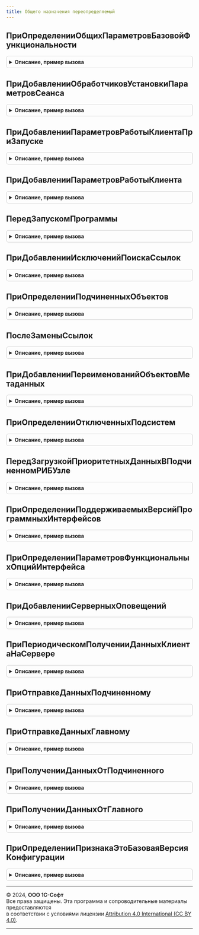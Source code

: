 ```yaml
---
title: Общего назначения переопределяемый
---
```



## ПриОпределенииОбщихПараметровБазовойФункциональности
<details style="margin: 1em 0; padding: 0.5em; border: 1px solid #ccc; border-radius: 6px;">

<summary style="font-weight: bold; cursor: pointer;">Описание, пример вызова</summary>

```bsl

// Позволяет настроить общие параметры подсистемы.
//
// Параметры:
//  ОбщиеПараметры - Структура:
//      * ВыводитьПолныйСтекПриОшибкеДлительнойОперации  - Булево - если Истина, то в информацию об ошибке
//              для разработчика включается фрагмент стека запуска длительной операции (до старта фонового задания).
//              Это повышается информативность ошибок, возникающих в фоновых заданиях длительных операций,
//              которые запускаются функциями ДлительныеОперации.ВыполнитьФункцию, ВыполнитьПроцедуру и др.
//              По умолчанию Ложь, чтобы не мешать отладке при остановке по ошибке.
//      * ЗапрашиватьПодтверждениеПриЗавершенииПрограммы - Булево - по умолчанию Истина. Если установить в Ложь, то
//              подтверждение при завершении работы программы не будет запрашиваться,  если явно не разрешить в
//              персональных настройках программы.
//      * ИмяФормыПерсональныхНастроек  - Строка - имя формы для редактирования персональных настроек.
//      * МинимальнаяВерсияПлатформы    - Строка - минимальная версии платформы, требуемая для запуска программы.
//              Запуск программы на версии платформы ниже указанной будет невозможен. Например, "8.3.6.1650".
//              Допускается указание нескольких версий платформы через точку с запятой.
//              В этом случае минимальная версия платформы будет выбрана, исходя из фактически используемой.
//              Например, "8.3.14.1694; 8.3.15.2107; 8.3.16.1791" - при запуске на предыдущих релизах 8.3.14
//              будет предложено перейти на 8.3.14.1694, при запуске на 8.3.15 - 8.3.15.2107, и 8.3.16 -
//              8.3.16.1791, соответственно.
//      * ОтключитьИдентификаторыОбъектовМетаданных - Булево - отключает заполнение справочников ИдентификаторыОбъектовМетаданных
//              и ИдентификаторыОбъектовРасширений, процедуру выгрузки и загрузки в узлах РИБ.
//              Для частичного встраивания отдельных функций библиотеки в конфигурации без постановки на поддержку.
//      * РекомендуемаяВерсияПлатформы              - Строка - рекомендуемая версия платформы для запуска программы.
//              Например, "8.3.8.2137". Допускается указание нескольких версий платформы через точку с запятой.
//              См. пример в параметре МинимальнаяВерсияПлатформы.
//      * РекомендуемыйОбъемОперативнойПамяти       - Число - объем памяти в гигабайтах, рекомендуемый
//               для комфортной работы в программе. По умолчанию 4 Гб.
//
//    Устарели, следует использовать свойства МинимальнаяВерсияПлатформы и РекомендуемаяВерсияПлатформы:
//      * МинимальноНеобходимаяВерсияПлатформы    - Строка - полный номер версии платформы для запуска программы.
//                                                           Например, "8.3.4.365".
//      * РаботаВПрограммеЗапрещена               - Булево - начальное значение Ложь.
//
Процедура ПриОпределенииОбщихПараметровБазовойФункциональности(ОбщиеПараметры) Экспорт
```

Пример вызова
```bsl
ОбщегоНазначенияПереопределяемый.ПриОпределенииОбщихПараметровБазовойФункциональности(ОбщиеПараметры) 
```
</details>

## ПриДобавленииОбработчиковУстановкиПараметровСеанса
<details style="margin: 1em 0; padding: 0.5em; border: 1px solid #ccc; border-radius: 6px;">

<summary style="font-weight: bold; cursor: pointer;">Описание, пример вызова</summary>

```bsl

// Определяет соответствие имен параметров сеанса и обработчиков для их установки.
// Вызывается для инициализации параметров сеанса из обработчика события модуля сеанса УстановкаПараметровСеанса
// (подробнее о нем см. синтакс-помощник).
//
// В указанных модулях должна быть размещена процедура обработчика, в которую передаются параметры:
//  ИмяПараметра           - Строка - имя параметра сеанса, который требуется установить.
//  УстановленныеПараметры - Массив - имена параметров, которые уже установлены.
//
// Далее пример процедуры обработчика для копирования в указанные модули.
//
//// Параметры:
////  ИмяПараметра  - Строка
////  УстановленныеПараметры - Массив из Строка
////
//Процедура УстановкаПараметровСеанса(ИмяПараметра, УстановленныеПараметры) Экспорт
//
//  Если ИмяПараметра = "ТекущийПользователь" Тогда
//		ПараметрыСеанса.ТекущийПользователь = Значение;
//		УстановленныеПараметры.Добавить("ТекущийПользователь");
//  КонецЕсли;
//
//КонецПроцедуры
//
// Параметры:
//  Обработчики - Соответствие из КлючИЗначение:
//    * Ключ     - Строка - в формате "<ИмяПараметраСеанса>|<НачалоИмениПараметраСеанса*>".
//                   Символ '*'используется в конце имени параметра сеанса и обозначает,
//                   что один обработчик будет вызван для инициализации всех параметров сеанса
//                   с именем, начинающимся на слово НачалоИмениПараметраСеанса.
//
//    * Значение - Строка - в формате "<ИмяМодуля>.УстановкаПараметровСеанса".
//
//  Пример:
//   Обработчики.Вставить("ТекущийПользователь", "ПользователиСлужебный.УстановкаПараметровСеанса");
//
Процедура ПриДобавленииОбработчиковУстановкиПараметровСеанса(Обработчики) Экспорт
```

Пример вызова
```bsl
ОбщегоНазначенияПереопределяемый.ПриДобавленииОбработчиковУстановкиПараметровСеанса(Обработчики) 
```
</details>

## ПриДобавленииПараметровРаботыКлиентаПриЗапуске
<details style="margin: 1em 0; padding: 0.5em; border: 1px solid #ccc; border-radius: 6px;">

<summary style="font-weight: bold; cursor: pointer;">Описание, пример вызова</summary>

```bsl

// Позволяет задать значения параметров, необходимых для работы клиентского кода
// при запуске конфигурации (в обработчиках событий ПередНачаломРаботыСистемы и ПриНачалеРаботыСистемы)
// без дополнительных серверных вызовов.
// Для получения значений этих параметров из клиентского кода
// см. СтандартныеПодсистемыКлиент.ПараметрыРаботыКлиентаПриЗапуске.
//
// Важно: недопустимо использовать команды сброса кэша повторно используемых модулей,
// иначе запуск может привести к непредсказуемым ошибкам и лишним серверным вызовам.
//
// Параметры:
//   Параметры - Структура - имена и значения параметров работы клиента при запуске, которые необходимо задать.
//                           Для установки параметров работы клиента при запуске:
//                           Параметры.Вставить(<ИмяПараметра>, <код получения значения параметра>);
//
Процедура ПриДобавленииПараметровРаботыКлиентаПриЗапуске(Параметры) Экспорт
```

Пример вызова
```bsl
ОбщегоНазначенияПереопределяемый.ПриДобавленииПараметровРаботыКлиентаПриЗапуске(Параметры) 
```
</details>

## ПриДобавленииПараметровРаботыКлиента
<details style="margin: 1em 0; padding: 0.5em; border: 1px solid #ccc; border-radius: 6px;">

<summary style="font-weight: bold; cursor: pointer;">Описание, пример вызова</summary>

```bsl

// Позволяет задать значения параметров, необходимых для работы клиентского кода
// конфигурации без дополнительных серверных вызовов.
// Для получения этих параметров из клиентского кода
// см. СтандартныеПодсистемыКлиент.ПараметрыРаботыКлиента.
//
// Параметры:
//   Параметры - Структура - имена и значения параметров работы клиента, которые необходимо задать.
//                           Для установки параметров работы клиента:
//                           Параметры.Вставить(<ИмяПараметра>, <код получения значения параметра>);
//
Процедура ПриДобавленииПараметровРаботыКлиента(Параметры) Экспорт
```

Пример вызова
```bsl
ОбщегоНазначенияПереопределяемый.ПриДобавленииПараметровРаботыКлиента(Параметры) 
```
</details>

## ПередЗапускомПрограммы
<details style="margin: 1em 0; padding: 0.5em; border: 1px solid #ccc; border-radius: 6px;">

<summary style="font-weight: bold; cursor: pointer;">Описание, пример вызова</summary>

```bsl

// Позволяет выполнить действия перед запуском сеанса программы, которые невозможно отложить на более поздний этап.
// Например, настроить начальную страницу и другие параметры интерфейса в зависимости от режима работы.
//
// Вызывается в клиентских сеансах и в сеансах регламентных заданий после проверки минимальной версии платформы,
// заданной в процедуре ОбщегоНазначенияПереопределяемый.ПриОпределенииОбщихПараметровБазовойФункциональности.
// Не вызывается из сеансов фоновых заданий.
//
// Для определения, что запущен клиентский сеанс, можно проверить ТекущийРежимЗапуска() <> Неопределено.
// Для определения других видов сеанса - условие ПолучитьТекущийСеансИнформационнойБазы().ИмяПриложения = "<имя>",
// например "WSConnection" или "BackgroundJob".
//
// Вызов производится в привилегированном режиме.
//
// Рекомендуется размещать здесь код вместо обработчика события УстановкаПараметровСеанса модуля сеанса
// с проверкой условия ИменаПараметровСеанса = Неопределено.
// При реализации обработчика следует иметь в виду, что в ИБ могут быть не завершены обработчики обновления
// и не выполнена дальнейшая инициализация, которая происходит позже при запуске программы.
// Поэтому может быть небезопасно безусловно вызывать другие процедуры и функции, которые зависят от этого.
//
Процедура ПередЗапускомПрограммы() Экспорт
```

Пример вызова
```bsl
ОбщегоНазначенияПереопределяемый.ПередЗапускомПрограммы() 
```
</details>

## ПриДобавленииИсключенийПоискаСсылок
<details style="margin: 1em 0; padding: 0.5em; border: 1px solid #ccc; border-radius: 6px;">

<summary style="font-weight: bold; cursor: pointer;">Описание, пример вызова</summary>

```bsl

// Определяет объекты метаданных и отдельные реквизиты, которые исключаются из результатов поиска ссылок,
// не учитываются при монопольном удалении помеченных, замене ссылок и в отчете по местам использования.
// См. также ОбщегоНазначения.ИсключенияПоискаСсылок.
//
// Пример задачи: к документу "Реализация товаров и услуг" подключены подсистемы "Версионирование объектов" и "Свойства".
// Также этот документ может быть указан в других объектах метаданных - документах или регистрах.
// Часть ссылок имеют значение для бизнес-логики (например движения по регистрам) и должны выводиться пользователю.
// Другая часть ссылок - "техногенные" (ссылки на документ из данных подсистем "Версионирование объектов" и "Свойства")
// и должны скрываться от пользователя при удалении, анализе мест использования или запретов редактирования ключевых реквизитов.
// Список таких "техногенных" объектов нужно перечислить в этой процедуре.
//
// При этом для избежания появления ссылок на несуществующие объекты
// рекомендуется предусмотреть процедуру очистки указанных объектов метаданных.
//   * Для измерений регистров сведений - с помощью установки флажка "Ведущее",
//     тогда запись регистра сведений будет удалена вместе с удалением ссылки, указанной в измерении.
//   * Для других реквизитов указанных объектов - с помощью подписки на событие ПередУдалением всех типов объектов
//     метаданных, которые могут быть записаны в реквизиты указанных объектов метаданных.
//     В обработчике необходимо найти "техногенные" объекты, в реквизитах которых указана ссылка удаляемого объекта,
//     и выбрать, как именно очищать ссылку: очищать значение реквизита, удалять строку таблицы или удалять весь объект.
// Подробнее см. в документации к подсистеме "Удаление помеченных объектов".
//
// При исключении регистров допустимо исключать только Измерения.
// При необходимости исключить из поиска значения в ресурсах
// или в реквизитах регистров требуется исключить регистр целиком.
//
// Параметры:
//   ИсключенияПоискаСсылок - Массив - объекты метаданных или их реквизиты (ОбъектМетаданных, Строка),
//       которые не должно учитываться в бизнес-логике.
//       Стандартные реквизиты и табличные части могут быть указаны только в виде строковых имен (см. пример ниже).
//
// Пример:
//   ИсключенияПоискаСсылок.Добавить(Метаданные.РегистрыСведений.ВерсииОбъектов);
//   ИсключенияПоискаСсылок.Добавить(Метаданные.РегистрыСведений.ВерсииОбъектов.Измерения.Объект);
//   ИсключенияПоискаСсылок.Добавить("ПланВидовРасчета.ОсновныеНачисления.СтандартнаяТабличнаяЧасть.БазовыеВидыРасчета.СтандартныйРеквизит.ВидРасчета");
//
Процедура ПриДобавленииИсключенийПоискаСсылок(ИсключенияПоискаСсылок) Экспорт
```

Пример вызова
```bsl
ОбщегоНазначенияПереопределяемый.ПриДобавленииИсключенийПоискаСсылок(ИсключенияПоискаСсылок) 
```
</details>

## ПриОпределенииПодчиненныхОбъектов
<details style="margin: 1em 0; padding: 0.5em; border: 1px solid #ccc; border-radius: 6px;">

<summary style="font-weight: bold; cursor: pointer;">Описание, пример вызова</summary>

```bsl

// Позволяет задать список подчиненных объектов и их связи с основными объектами.
// Подчиненные объекты рекомендуется использовать, если в процессе замены ссылок
// нужно создавать часть объектов или подбирать замену из существующих объектов.
//
// Параметры:
//  ПодчиненныеОбъекты - см. ОбщегоНазначения.ПодчиненныеОбъекты
//
// Пример:
//	СвязиПодчиненногоОбъекта = Новый Соответствие;
//	СвязиПодчиненногоОбъекта.Вставить("ПолеСвязи");
//	ПодчиненныйОбъект = ПодчиненныеОбъекты.Добавить();
//	ПодчиненныйОбъект.ПодчиненныйОбъект = Метаданные.Справочники.<ПодчиненныйСправочник>;
//	ПодчиненныйОбъект.ПоляСвязей = СвязиПодчиненногоОбъекта;
//	ПодчиненныйОбъект.ВыполнятьАвтоматическийПоискЗаменСсылок = Истина;
//
//	СвязиПодчиненногоОбъекта = Новый Массив;
//	СвязиПодчиненногоОбъекта.Вставить("ПолеСвязи");
//	ПодчиненныйОбъект = ПодчиненныеОбъекты.Добавить();
//	ПодчиненныйОбъект.ПодчиненныйОбъект = Метаданные.Справочники.<ПодчиненныйСправочник>;
//	ПодчиненныйОбъект.ПоляСвязей = СвязиПодчиненногоОбъекта;
//	ПодчиненныйОбъект.ВыполнятьАвтоматическийПоискЗаменСсылок = Истина;
//
//	ПодчиненныйОбъект = ПодчиненныеОбъекты.Добавить();
//	ПодчиненныйОбъект.ПодчиненныйОбъект = Метаданные.Справочники.<ПодчиненныйСправочник>;
//	ПодчиненныйОбъект.ПоляСвязей = "ПолеСвязи";
//	ПодчиненныйОбъект.ПриПоискеЗаменыСсылок = "<ОбщийМодуль>";
//
Процедура ПриОпределенииПодчиненныхОбъектов(ПодчиненныеОбъекты) Экспорт
```

Пример вызова
```bsl
ОбщегоНазначенияПереопределяемый.ПриОпределенииПодчиненныхОбъектов(ПодчиненныеОбъекты) 
```
</details>

## ПослеЗаменыСсылок
<details style="margin: 1em 0; padding: 0.5em; border: 1px solid #ccc; border-radius: 6px;">

<summary style="font-weight: bold; cursor: pointer;">Описание, пример вызова</summary>

```bsl

// Выполняется после замены ссылок перед непосредственным удалением объектов.
//
// Параметры:
//  Результат - см. ОбщегоНазначения.ЗаменитьСсылки
//  ПараметрыВыполнения - см. ОбщегоНазначения.ПараметрыЗаменыСсылок
//  ТаблицаПоиска - см. ОбщегоНазначения.МестаИспользования
//
Процедура ПослеЗаменыСсылок(Результат, ПараметрыВыполнения, ТаблицаПоиска) Экспорт
```

Пример вызова
```bsl
ОбщегоНазначенияПереопределяемый.ПослеЗаменыСсылок(Результат, ПараметрыВыполнения, ТаблицаПоиска) 
```
</details>

## ПриДобавленииПереименованийОбъектовМетаданных
<details style="margin: 1em 0; padding: 0.5em; border: 1px solid #ccc; border-radius: 6px;">

<summary style="font-weight: bold; cursor: pointer;">Описание, пример вызова</summary>

```bsl

// Вызывается при обновлении информационной базы для учета переименований подсистем в конфигурации.
// В противном случае, возникнет рассинхронизация между метаданными конфигурации и
// элементами справочника ИдентификаторыОбъектовМетаданных, что приведет к различным ошибкам при работе конфигурации.
// Переименования задаются с помощью процедуры ОбщегоНазначения.ДобавитьПереименование.
//
// Если в конфигурации предусмотрен переход с предыдущей версии, в которую включена библиотека версии
// 3.1.5 и меньше, то также необходимо указывать переименования ролей.
//
// Переименования остальных объектов метаданных задавать не следует, т.к. они обрабатываются автоматически.
// См. также ОбщегоНазначения.ИдентификаторОбъектаМетаданных, ОбщегоНазначения.ИдентификаторыОбъектовМетаданных.
//
// Параметры:
//  Переименования - Структура - сведения о переименованиях, которые требуется заполнить с помощью процедуры
//                               ОбщегоНазначения.ДобавитьПереименование.
//
// Пример:
//	ОбщегоНазначения.ДобавитьПереименование(Переименования, "2.1.2.14",
//		"Подсистема.СлужебныеПодсистемы", "Подсистема.СервисныеПодсистемы");
//
Процедура ПриДобавленииПереименованийОбъектовМетаданных(Переименования) Экспорт
```

Пример вызова
```bsl
ОбщегоНазначенияПереопределяемый.ПриДобавленииПереименованийОбъектовМетаданных(Переименования) 
```
</details>

## ПриОпределенииОтключенныхПодсистем
<details style="margin: 1em 0; padding: 0.5em; border: 1px solid #ccc; border-radius: 6px;">

<summary style="font-weight: bold; cursor: pointer;">Описание, пример вызова</summary>

```bsl

// Позволяет отключать подсистемы, например, для целей тестирования.
// Если подсистема отключена, то функции ОбщегоНазначения.ПодсистемаСуществует и
// ОбщегоНазначенияКлиент.ПодсистемаСуществует вернут Ложь.
//
// В реализации этой процедуры нельзя использовать функцию ОбщегоНазначения.ПодсистемаСуществует,
// т.к. это приводит к рекурсии.
//
// Параметры:
//   ОтключенныеПодсистемы - Соответствие из КлючИЗначение:
//     * Ключ - Строка - имя отключаемой подсистемы
//     * Значение - Булево - Истина
//
Процедура ПриОпределенииОтключенныхПодсистем(ОтключенныеПодсистемы) Экспорт
```

Пример вызова
```bsl
ОбщегоНазначенияПереопределяемый.ПриОпределенииОтключенныхПодсистем(ОтключенныеПодсистемы) 
```
</details>

## ПередЗагрузкойПриоритетныхДанныхВПодчиненномРИБУзле
<details style="margin: 1em 0; padding: 0.5em; border: 1px solid #ccc; border-radius: 6px;">

<summary style="font-weight: bold; cursor: pointer;">Описание, пример вызова</summary>

```bsl

// Вызывается перед загрузкой приоритетных данных в подчиненном узле РИБ
// и предназначена для заполнения настроек размещения сообщения обмена данными или
// для реализации нестандартной загрузки приоритетных данных из главного узла РИБ.
//
// К приоритетным данным относятся предопределенные элементы, а также
// элементы справочника ИдентификаторыОбъектовМетаданных.
//
// Параметры:
//  СтандартнаяОбработка - Булево - начальное значение Истина; если установить Ложь,
//                то стандартная загрузка приоритетных данных с помощью подсистемы
//                ОбменДанными будет пропущена (так же будет и в том случае,
//                если подсистемы ОбменДанными нет в конфигурации).
//
Процедура ПередЗагрузкойПриоритетныхДанныхВПодчиненномРИБУзле(СтандартнаяОбработка) Экспорт
```

Пример вызова
```bsl
ОбщегоНазначенияПереопределяемый.ПередЗагрузкойПриоритетныхДанныхВПодчиненномРИБУзле(СтандартнаяОбработка) 
```
</details>

## ПриОпределенииПоддерживаемыхВерсийПрограммныхИнтерфейсов
<details style="margin: 1em 0; padding: 0.5em; border: 1px solid #ccc; border-radius: 6px;">

<summary style="font-weight: bold; cursor: pointer;">Описание, пример вызова</summary>

```bsl

// Определяет список версий программных интерфейсов, доступных через web-сервис InterfaceVersion.
//
// Параметры:
//  ПоддерживаемыеВерсии - Структура - в ключе указывается имя программного интерфейса,
//                                     а в значениях - массив строк с поддерживаемыми версиями этого интерфейса.
//
// Пример:
//
//  // СервисПередачиФайлов
//  Версии = Новый Массив;
//  Версии.Добавить("1.0.1.1");
//  Версии.Добавить("1.0.2.1");
//  ПоддерживаемыеВерсии.Вставить("СервисПередачиФайлов", Версии);
//  // Конец СервисПередачиФайлов
//
Процедура ПриОпределенииПоддерживаемыхВерсийПрограммныхИнтерфейсов(ПоддерживаемыеВерсии) Экспорт
```

Пример вызова
```bsl
ОбщегоНазначенияПереопределяемый.ПриОпределенииПоддерживаемыхВерсийПрограммныхИнтерфейсов(ПоддерживаемыеВерсии) 
```
</details>

## ПриОпределенииПараметровФункциональныхОпцийИнтерфейса
<details style="margin: 1em 0; padding: 0.5em; border: 1px solid #ccc; border-radius: 6px;">

<summary style="font-weight: bold; cursor: pointer;">Описание, пример вызова</summary>

```bsl

// Задает параметры функциональных опций, действие которых распространяется на командный интерфейс и рабочий стол.
// Например, если значения функциональной опции хранятся в ресурсах регистра сведений,
// то параметры функциональных опций могут определять условия отборов по измерениям регистра,
// которые будут применяться при чтении значения этой функциональной опции.
//
// См. в синтакс-помощнике методы ПолучитьФункциональнуюОпциюИнтерфейса,
// УстановитьПараметрыФункциональныхОпцийИнтерфейса и ПолучитьПараметрыФункциональныхОпцийИнтерфейса.
//
// Параметры:
//   ОпцииИнтерфейса - Структура - значения параметров функциональных опций, установленных для командного интерфейса.
//       Ключ элемента структуры определяет имя параметра, а значение элемента - текущее значение параметра.
//
Процедура ПриОпределенииПараметровФункциональныхОпцийИнтерфейса(ОпцииИнтерфейса) Экспорт
```

Пример вызова
```bsl
ОбщегоНазначенияПереопределяемый.ПриОпределенииПараметровФункциональныхОпцийИнтерфейса(ОпцииИнтерфейса) 
```
</details>

## ПриДобавленииСерверныхОповещений
<details style="margin: 1em 0; padding: 0.5em; border: 1px solid #ccc; border-radius: 6px;">

<summary style="font-weight: bold; cursor: pointer;">Описание, пример вызова</summary>

```bsl


// Вызывается при запуске сеанса для получения списка оповещений
// которые необходимо отправить с сервера на клиент (из регламентного задания).
// Смотри СтандартныеПодсистемыСервер.ПриОтправкеСерверногоОповещения
// и СтандартныеПодсистемыКлиент.ПриПолученииСерверногоОповещения.
//
// Параметры:
//  Оповещения - Соответствие из КлючИЗначение:
//   * Ключ     - Строка - смотри СерверныеОповещения.НовоеСерверноеОповещение.Имя
//   * Значение - см. СерверныеОповещения.НовоеСерверноеОповещение
//
// Пример:
//	Оповещение = СерверныеОповещения.НовоеСерверноеОповещение(
//		"СтандартныеПодсистемы.ЗавершениеРаботыПользователей.БлокировкаСеансов");
//	Оповещение.ИмяМодуляОтправки  = "СоединенияИБ";
//	Оповещение.ИмяМодуляПолучения = "СоединенияИБКлиент";
//	Оповещение.ПериодПроверки = 300;
//
//	Оповещения.Вставить(Оповещение.Имя, Оповещение);
//
Процедура ПриДобавленииСерверныхОповещений(Оповещения) Экспорт
```

Пример вызова
```bsl
ОбщегоНазначенияПереопределяемый.ПриДобавленииСерверныхОповещений(Оповещения) 
```
</details>

## ПриПериодическомПолученииДанныхКлиентаНаСервере
<details style="margin: 1em 0; padding: 0.5em; border: 1px solid #ccc; border-radius: 6px;">

<summary style="font-weight: bold; cursor: pointer;">Описание, пример вызова</summary>

```bsl

// Вызывается из глобального обработчика ожидания по необходимости, но не чаще раза в 60 сек,
// для получения данных с клиента, а также возврате результата на клиент, если нужно.
// Например, для передачи статистики о количестве открытых окон и
// возврате признака дальнейшей передачи статистики с клиента на сервер.
//
// Для получения данных клиента на сервере они должны быть заполнены в параметре Параметры процедуры
// ОбщегоНазначенияКлиентПереопределяемый.ПередПериодическойОтправкойДанныхКлиентаНаСервер.
//
// Для возврата данных с сервера на клиент заполните параметр Результаты,
// который затем будет передан в процедуру
// ОбщегоНазначенияКлиентПереопределяемый.ПослеПериодическогоПолученияДанныхКлиентаНаСервере.
//
// Параметры:
//  Параметры - Соответствие из КлючИЗначение:
//    * Ключ     - Строка       - имя параметра, полученного с клиента.
//    * Значение - Произвольный - значение параметра, полученного с клиента.
//  Результаты - Соответствие из КлючИЗначение:
//    * Ключ     - Строка       - имя параметра, возвращаемого на клиент.
//    * Значение - Произвольный - значение параметра, возвращаемого на клиент.
//
// Пример:
//	МоментНачала = ТекущаяУниверсальнаяДатаВМиллисекундах();
//	Попытка
//		Если ОбщегоНазначения.ПодсистемаСуществует("СтандартныеПодсистемы.ЦентрМониторинга") Тогда
//			МодульЦентрМониторингаСлужебный = ОбщегоНазначения.ОбщийМодуль("ЦентрМониторингаСлужебный");
//			МодульЦентрМониторингаСлужебный.ПриПериодическомПолученииДанныхКлиентаНаСервере(Параметры, Результаты);
//		КонецЕсли;
//	Исключение
//		СерверныеОповещения.ОбработатьОшибку(ИнформацияОбОшибке());
//	КонецПопытки;
//	СерверныеОповещения.ДобавитьПоказатель(Результаты, МоментНачала,
//		"ЦентрМониторингаСлужебный.ПриПериодическомПолученииДанныхКлиентаНаСервере");
//
Процедура ПриПериодическомПолученииДанныхКлиентаНаСервере(Параметры, Результаты) Экспорт
```

Пример вызова
```bsl
ОбщегоНазначенияПереопределяемый.ПриПериодическомПолученииДанныхКлиентаНаСервере(Параметры, Результаты) 
```
</details>

## ПриОтправкеДанныхПодчиненному
<details style="margin: 1em 0; padding: 0.5em; border: 1px solid #ccc; border-radius: 6px;">

<summary style="font-weight: bold; cursor: pointer;">Описание, пример вызова</summary>

```bsl

// Дополнительный обработчик одноименного события, возникающего при обмене данными в распределенной информационной базе.
// Выполняется после выполнения базовых алгоритмов библиотеки.
// Не выполняется, если отправка элемента данных была проигнорирована ранее.
//
// Параметры:
//  Источник                  - ПланОбменаОбъект - узел, для которого выполняется обмен.
//  ЭлементДанных             - Произвольный - см. описание одноименного обработчика в синтакс-помощнике.
//  ОтправкаЭлемента          - ОтправкаЭлементаДанных - см. описание одноименного обработчика в синтакс-помощнике.
//  СозданиеНачальногоОбраза  - Булево - см. описание одноименного обработчика в синтакс-помощнике.
//
Процедура ПриОтправкеДанныхПодчиненному(Источник, ЭлементДанных, ОтправкаЭлемента, СозданиеНачальногоОбраза) Экспорт
```

Пример вызова
```bsl
ОбщегоНазначенияПереопределяемый.ПриОтправкеДанныхПодчиненному(Источник, ЭлементДанных, ОтправкаЭлемента, СозданиеНачальногоОбраза) 
```
</details>

## ПриОтправкеДанныхГлавному
<details style="margin: 1em 0; padding: 0.5em; border: 1px solid #ccc; border-radius: 6px;">

<summary style="font-weight: bold; cursor: pointer;">Описание, пример вызова</summary>

```bsl

// Дополнительный обработчик одноименного события, возникающего при обмене данными в распределенной информационной базе.
// Выполняется после выполнения базовых алгоритмов библиотеки.
// Не выполняется, если отправка элемента данных была проигнорирована ранее.
//
// Параметры:
//  Источник          - ПланОбменаОбъект - узел, для которого выполняется обмен.
//  ЭлементДанных     - Произвольный - см. описание одноименного обработчика в синтакс-помощнике.
//  ОтправкаЭлемента  - ОтправкаЭлементаДанных - см. описание одноименного обработчика в синтакс-помощнике.
//
Процедура ПриОтправкеДанныхГлавному(Источник, ЭлементДанных, ОтправкаЭлемента) Экспорт
```

Пример вызова
```bsl
ОбщегоНазначенияПереопределяемый.ПриОтправкеДанныхГлавному(Источник, ЭлементДанных, ОтправкаЭлемента) 
```
</details>

## ПриПолученииДанныхОтПодчиненного
<details style="margin: 1em 0; padding: 0.5em; border: 1px solid #ccc; border-radius: 6px;">

<summary style="font-weight: bold; cursor: pointer;">Описание, пример вызова</summary>

```bsl

// Дополнительный обработчик одноименного события, возникающего при обмене данными в распределенной информационной базе.
// Выполняется после выполнения базовых алгоритмов библиотеки.
// Не выполняется, если получение элемента данных было проигнорировано ранее.
//
// Параметры:
//  Источник          - ПланОбменаОбъект - узел, для которого выполняется обмен.
//  ЭлементДанных     - Произвольный - см. описание одноименного обработчика в синтакс-помощнике.
//  ПолучениеЭлемента - ПолучениеЭлементаДанных - см. описание одноименного обработчика в синтакс-помощнике.
//  ОтправкаНазад     - Булево - см. описание одноименного обработчика в синтакс-помощнике.
//
Процедура ПриПолученииДанныхОтПодчиненного(Источник, ЭлементДанных, ПолучениеЭлемента, ОтправкаНазад) Экспорт
```

Пример вызова
```bsl
ОбщегоНазначенияПереопределяемый.ПриПолученииДанныхОтПодчиненного(Источник, ЭлементДанных, ПолучениеЭлемента, ОтправкаНазад) 
```
</details>

## ПриПолученииДанныхОтГлавного
<details style="margin: 1em 0; padding: 0.5em; border: 1px solid #ccc; border-radius: 6px;">

<summary style="font-weight: bold; cursor: pointer;">Описание, пример вызова</summary>

```bsl

// Дополнительный обработчик одноименного события, возникающего при обмене данными в распределенной информационной базе.
// Выполняется после выполнения базовых алгоритмов библиотеки.
// Не выполняется, если получение элемента данных было проигнорировано ранее.
//
// Параметры:
//  Источник          - ПланОбменаОбъект - узел, для которого выполняется обмен.
//  ЭлементДанных     - Произвольный - см. описание одноименного обработчика в синтакс-помощнике.
//  ПолучениеЭлемента - ПолучениеЭлементаДанных - см. описание одноименного обработчика в синтакс-помощнике.
//  ОтправкаНазад     - Булево - см. описание одноименного обработчика в синтакс-помощнике.
//
Процедура ПриПолученииДанныхОтГлавного(Источник, ЭлементДанных, ПолучениеЭлемента, ОтправкаНазад) Экспорт
```

Пример вызова
```bsl
ОбщегоНазначенияПереопределяемый.ПриПолученииДанныхОтГлавного(Источник, ЭлементДанных, ПолучениеЭлемента, ОтправкаНазад) 
```
</details>

## ПриОпределенииПризнакаЭтоБазоваяВерсияКонфигурации
<details style="margin: 1em 0; padding: 0.5em; border: 1px solid #ccc; border-radius: 6px;">

<summary style="font-weight: bold; cursor: pointer;">Описание, пример вызова</summary>

```bsl

// Позволяет изменить признак того, что версия программы является, либо не является базовой.
//
// Параметры:
//  ЭтоБазовая - Булево - признак того, что версия программы является базовой. По умолчанию Истина, если в имени
//                        программы есть слово "Базовая".
//
Процедура ПриОпределенииПризнакаЭтоБазоваяВерсияКонфигурации(ЭтоБазовая) Экспорт
```

Пример вызова
```bsl
ОбщегоНазначенияПереопределяемый.ПриОпределенииПризнакаЭтоБазоваяВерсияКонфигурации(ЭтоБазовая) 
```
</details>

---

© 2024, **ООО 1С-Софт**  
Все права защищены. Эта программа и сопроводительные материалы предоставляются  
в соответствии с условиями лицензии [Attribution 4.0 International (CC BY 4.0)](https://creativecommons.org/licenses/by/4.0/legalcode).

---
